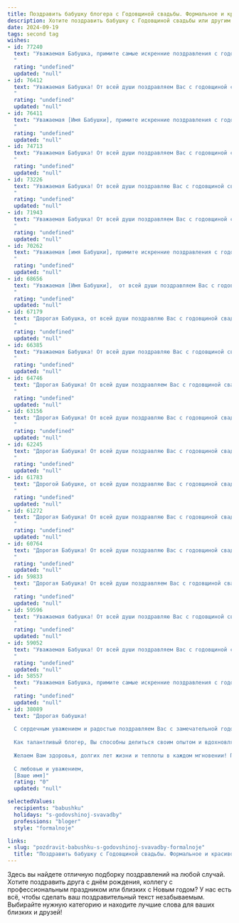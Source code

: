 ```yaml
---
title: Поздравить бабушку блогера с Годовщиной свадьбы. Формальное и красивое
description: Хотите поздравить бабушку с Годовщиной свадьбы или другим праздником? Наш ИИ создаст незабываемое поздравление, а вы обязательно выделитесь среди других.  
date: 2024-09-19
tags: second tag
wishes:
- id: 77240
  text: "Уважаемая Бабушка, примите самые искренние поздравления с годовщиной свадьбы! Желаю вам, чтобы ваша любовь, подобно вину, с годами становилась только крепче и благороднее, а семейный очаг всегда горел ярким и теплым светом. Пусть ваша жизнь будет наполнена радостью, здоровьем и счастьем!
  "
  rating: "undefined"
  updated: "null"
- id: 76412
  text: "Уважаемая Бабушка! От всей души поздравляем Вас с годовщиной свадьбы! Желаем Вам крепкого здоровья, семейного благополучия и долгих лет жизни в любви и согласии. Пусть Ваши таланты и увлечение блогингом приносят Вам радость  и вдохновение!
  "
  rating: "undefined"
  updated: "null"
- id: 76411
  text: "Уважаемая [Имя Бабушки], примите искренние поздравления с годовщиной свадьбы! Желаю Вам и Вашему супругу крепкого здоровья, благополучия, семейного счастья и долгих лет жизни, наполненных любовью и радостью!
  "
  rating: "undefined"
  updated: "null"
- id: 74713
  text: "Уважаемая Бабушка! От всей души поздравляем Вас с годовщиной свадьбы! Желаем Вам крепкого здоровья, семейного благополучия и чтобы Ваш блог всегда радовал Ваших подписчиков интересными и вдохновляющими историями. Пусть каждый день Вашей жизни будет наполнен любовью, радостью и гармонией.
  "
  rating: "undefined"
  updated: "null"
- id: 73226
  text: "Уважаемая Бабушка! От всей души поздравляю Вас с годовщиной свадьбы! Желаю Вам крепкого здоровья, семейного благополучия и  многих счастливых лет, наполненных любовью и взаимопониманием. Пусть Ваш блог по-прежнему вдохновляет и радует ваших читателей!
  "
  rating: "undefined"
  updated: "null"
- id: 71943
  text: "Уважаемая Бабушка! От всей души поздравляем Вас с годовщиной свадьбы! Желаем Вам крепкого здоровья, безграничного счастья и долгих лет, полных любви и семейного тепла. Пусть Ваша жизнь, как яркий блог, будет наполнена интересными событиями и позитивными эмоциями!
  "
  rating: "undefined"
  updated: "null"
- id: 70262
  text: "Уважаемая [имя Бабушки], примите искренние поздравления с годовщиной свадьбы! Желаю вам и вашему супругу крепкой любви, неиссякаемого счастья и благополучия. Пусть каждый день вашей жизни будет наполнен радостью, теплом и взаимопониманием. Желаю вам долгих лет совместной жизни,  полных любви и гармонии!
  "
  rating: "undefined"
  updated: "null"
- id: 68656
  text: "Уважаемая [Имя Бабушки],  от всей души поздравляем Вас с годовщиной свадьбы! Желаем Вам крепкого здоровья, семейного благополучия и  неисчерпаемого источника вдохновения для Вашего блога. Пусть любовь и радость всегда царят в Вашей семье!
  "
  rating: "undefined"
  updated: "null"
- id: 67179
  text: "Дорогая Бабушка, от всей души поздравляю Вас с годовщиной свадьбы! Желаю Вам крепкого здоровья, семейного благополучия и долгих лет счастливой совместной жизни. Пусть Ваш блог и впредь вдохновляет и дарит радость Вашим подписчикам.
  "
  rating: "undefined"
  updated: "null"
- id: 66385
  text: "Уважаемая Бабушка! От всей души поздравляю Вас с годовщиной свадьбы! Желаю Вам долгих лет совместной жизни, наполненных счастьем, любовью и крепким здоровьем. Пусть Ваша семья всегда будет окружена заботой, пониманием и теплотой. Пусть Ваше блогерское творчество приносит Вам радость и вдохновение!
  "
  rating: "undefined"
  updated: "null"
- id: 64746
  text: "Дорогая Бабушка! От всей души поздравляем Вас с годовщиной свадьбы! Пусть этот особенный день станет напоминанием о Вашей крепкой любви и верности, которые вдохновляют нас каждый день! Желаем Вам крепкого здоровья, семейного благополучия и долгих счастливых лет, полных радости и любви!
  "
  rating: "undefined"
  updated: "null"
- id: 63156
  text: "Дорогая Бабушка! От всей души поздравляю Вас с годовщиной свадьбы. Пусть ваша любовь, как и ваш блог,  остается яркой, вдохновляющей и  интересной долгие годы. Желаю Вам крепкого здоровья, семейного счастья и благополучия!
  "
  rating: "undefined"
  updated: "null"
- id: 62245
  text: "Дорогая Бабушка! От всей души поздравляю Вас с годовщиной свадьбы! Пусть ваша любовь, подобно прекрасному цветущему саду, с каждым годом становится только крепче и ярче. Желаю Вам крепкого здоровья, семейного благополучия и  новых творческих успехов в вашем блоге!
  "
  rating: "undefined"
  updated: "null"
- id: 61783
  text: "Дорогой Бабушке, от всей души поздравляю Вас с годовщиной свадьбы!  Желаю, чтобы ваша семейная жизнь оставалась такой же светлой, гармоничной и наполненой любовью, как и в день вашего бракосочетания.  Пусть ваши блоги продолжают вдохновлять и радовать всех, кто вас читает.
  "
  rating: "undefined"
  updated: "null"
- id: 61272
  text: "Дорогая Бабушка! От всей души поздравляю Вас с годовщиной свадьбы! Желаю Вам крепкого здоровья, благополучия и долгих лет счастливой семейной жизни. Пусть Ваша любовь, подобно вину, с годами становится только крепче и богаче!
  "
  rating: "undefined"
  updated: "null"
- id: 60764
  text: "Дорогая Бабушка! От всей души поздравляю Вас с годовщиной свадьбы! Желаю Вам крепкого здоровья, неиссякаемого оптимизма и долгих лет счастливой семейной жизни. Пусть Ваша любовь и взаимопонимание продолжат греть ваши сердца, а блог всегда будет наполнен яркими моментами и теплыми воспоминаниями!
  "
  rating: "undefined"
  updated: "null"
- id: 59833
  text: "Дорогая Бабушка! От всей души поздравляем Вас с годовщиной свадьбы! Желаем Вам крепкого здоровья, безграничного счастья, любви и благополучия. Пусть ваша совместная жизнь, подобно прекрасному блогу, будет наполнена яркими событиями, интересными историями и теплыми воспоминаниями!
  "
  rating: "undefined"
  updated: "null"
- id: 59596
  text: "Уважаемая бабушка! От всей души поздравляю Вас с годовщиной свадьбы! Желаю Вам крепкого здоровья, семейного счастья и благополучия. Пусть Ваши дни будут наполнены любовью, радостью и теплом. Пусть ваша жизненная история станет вдохновляющей для молодого поколения. С праздником!
  "
  rating: "undefined"
  updated: "null"
- id: 59052
  text: "Уважаемая Бабушка! От всей души поздравляем Вас с годовщиной свадьбы! Желаем Вам крепкого здоровья, долголетия, семейного благополучия и радости. Пусть Ваш блог продолжает радовать читателей интересными историями и мудрыми советами!
  "
  rating: "undefined"
  updated: "null"
- id: 58557
  text: "Уважаемая Бабушка, примите самые искренние поздравления с годовщиной свадьбы! Пусть ваш союз, подобно крепкому дереву, продолжает расти и процветать, радуя всех близких своей нерушимой любовью и мудростью. Желаю вам крепкого здоровья, неиссякаемого оптимизма и постоянного вдохновения от жизни, которую  вы построили вместе.  Пусть ваш блог  будет наполнен  интересными  историями,  и  каждый  день  приносит  вам  новые  яркие  впечатления!
  "
  rating: "undefined"
  updated: "null"
- id: 38089
  text: "Дорогая бабушка!
  
  С сердечным уважением и радостью поздравляем Вас с замечательной годовщиной свадьбы! Этот день символизирует не только крепкие узы любви и взаимопонимания, но и годы, наполненные теплом, счастьем и поддержкой друг друга. Ваше совместное путешествие — яркий пример настоящего единства и терпения.
  
  Как талантливый блогер, Вы способны делиться своим опытом и вдохновлять других, показывая, насколько важны ценности семьи и заботы о близких. Пусть каждый новый день приносит Вам радость, а совместные воспоминания становятся источником вдохновения для новых рассказов и историй.
  
  Желаем Вам здоровья, долгих лет жизни и теплоты в каждом мгновении! Пусть впереди будет много светлых дней, наполненных счастьем и любовью.
  
  С любовью и уважением,
  [Ваше имя]"
  rating: "0"
  updated: "null"

selectedValues:
  recipients: "babushku"
  holidays: "s-godovshinoj-svavadby"
  professions: "bloger"
  style: "formalnoje"

links:
- slug: "pozdravit-babushku-s-godovshinoj-svavadby-formalnoje"
  title: "Поздравить бабушку с Годовщиной свадьбы. Формальное и красивое"
---
```


Здесь вы найдете отличную подборку поздравлений на любой случай. 
Хотите поздравить друга с днём рождения, коллегу с профессиональным праздником или близких с Новым годом? У нас есть всё, чтобы сделать ваш поздравительный текст незабываемым. Выбирайте нужную категорию и находите лучшие слова для ваших близких и друзей!
